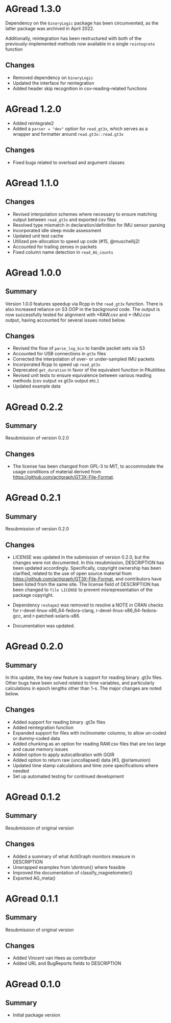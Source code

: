 # AGread 1.3.0

  Dependency on the `binaryLogic` package has been circumvented, as the latter
  package was archived in April 2022.
  
  Additionally, reintegration has been restructured with both of the
  previously-implemented methods now available in a single `reintegrate`
  function

## Changes

  * Removed dependency on `binaryLogic`
  * Updated the interface for reintegration
  * Added header skip recognition in csv-reading-related functions


# AGread 1.2.0

  * Added reintegrate2
  * Added a `parser = "dev"` option for `read_gt3x`, which serves
    as a wrapper and formatter around `read.gt3x::read.gt3x`

## Changes

  * Fixed bugs related to overload and argument classes
  
  
  
# AGread 1.1.0

## Changes

  * Revised interpolation schemes where necessary to ensure
    matching output between `read_gt3x` and exported csv files
  * Resolved type mismatch in declaration/definition for
    IMU sensor parsing
  * Incorporated idle sleep mode assessment
  * Updated unit test cache
  * Utilized pre-allocation to speed up code (#15, @muschellij2)
  * Accounted for trailing zeroes in packets
  * Fixed column name detection in `read_AG_counts`



# AGread 1.0.0

## Summary

  Version 1.0.0 features speedup via Rcpp in the `read_gt3x`
  function. There is also increased reliance on S3 OOP
  in the background code. The output is now successfully
  tested for alignment with \*RAW.csv and \*-IMU.csv
  output, having accounted for several issues noted below.
      
## Changes

  * Revised the flow of `parse_log_bin` to handle packet sets
    via S3
  * Accounted for USB connections in `gt3x` files
  * Corrected the interpolation of over- or under-sampled
    IMU packets
  * Incorporated Rcpp to speed up `read_gt3x`
  * Deprecated `get_duration` in favor of the equivalent
    function in PAutilities
  * Revised unit tests to ensure equivalence between various
    reading methods (csv output vs gt3x output etc.)
  * Updated example data



# AGread 0.2.2

## Summary

  Resubmission of version 0.2.0
    
## Changes

  * The license has been changed from GPL-3 to MIT, to accommodate the
    usage conditions of material derived from
    <https://github.com/actigraph/GT3X-File-Format>.



# AGread 0.2.1

## Summary

  Resubmission of version 0.2.0
    
## Changes

  * LICENSE was updated in the submission of version 0.2.0, but the changes were
    not documented. In this resubmission, DESCRIPTION has been updated accordingly.
    Specifically, copyright ownership has been clarified, related to the use of
    open source material from
    <https://github.com/actigraph/GT3X-File-Format>, and contributors have been
    listed from the same site. The license field of
    DESCRIPTION has been changed to `file LICENSE` to prevent misrepresentation
    of the package copyright.
    
  * Dependency `reshape2` was removed to resolve a NOTE in CRAN checks for
    r-devel-linux-x86_64-fedora-clang, r-devel-linux-x86_64-fedora-gcc, and
    r-patched-solaris-x86.
    
  * Documentation was updated.
    
  
    
# AGread 0.2.0

## Summary

  In this update, the key new feature is support for reading binary
  .gt3x files. Other bugs have been solved related to time variables,
  and particularly calculations in epoch lengths other than 1-s. The
  major changes are noted below.
    
## Changes

  * Added support for reading binary .gt3x files
  * Added reintegration function
  * Expanded support for files with inclinometer columns, to allow un-coded or
      dummy-coded data
  * Added chunking as an option for reading RAW.csv files that are too large
      and cause memory issues
  * Added option to apply autocalibration with GGIR
  * Added option to return raw (uncollapsed) data (#3, @srlamunion)
  * Updated time stamp calculations and time zone specifications where needed
  * Set up automated testing for continued development



# AGread 0.1.2

## Summary

  Resubmission of original version
  
## Changes

  * Added a summary of what ActiGraph monitors measure
    in DESCRIPTION
  * Unwrapped examples from \dontrun{} where feasible
  * Improved the documentation of classify_magnetometer()
  * Exported AG_meta()



# AGread 0.1.1

## Summary

  Resubmission of original version
  
## Changes

  * Added Vincent van Hees as contributor
  * Added URL and BugReports fields to DESCRIPTION



# AGread 0.1.0

## Summary

  * Initial package version
